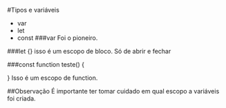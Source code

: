 #Tipos e variáveis
* var
* let
* const
###var
Foi o pioneiro.

###let
{} isso é um escopo de bloco. Só de abrir e fechar  

###const
function teste() {

} 
Isso é um escopo de function.

##Observação
É importante ter tomar cuidado em qual escopo a variáveis foi criada.